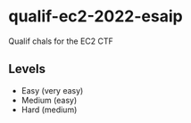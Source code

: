 # qualif-ec2-2022-esaip
Qualif chals for the EC2 CTF

## Levels

- Easy (very easy)
- Medium (easy)
- Hard (medium)
